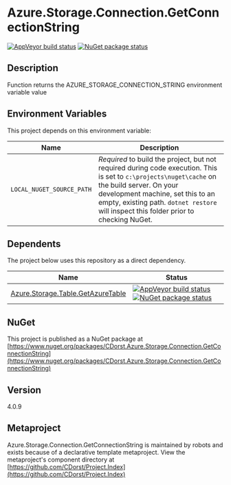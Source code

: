 # Azure.Storage.Connection.GetConnectionString

[![AppVeyor build status](https://img.shields.io/appveyor/ci/cdorst/azure-storage-connection-getconnectionstring.svg?label=AppVeyor&style=for-the-badge)](https://ci.appveyor.com/project/cdorst/azure-storage-connection-getconnectionstring)
[![NuGet package status](https://img.shields.io/nuget/v/CDorst.Azure.Storage.Connection.GetConnectionString.svg?label=NuGet&style=for-the-badge)](https://www.nuget.org/packages/CDorst.Azure.Storage.Connection.GetConnectionString)

## Description

Function returns the AZURE_STORAGE_CONNECTION_STRING environment variable value

## Environment Variables

This project depends on this environment variable:

Name | Description
---- | -----------
`LOCAL_NUGET_SOURCE_PATH` | *Required* to build the project, but not required during code execution. This is set to `c:\projects\nuget\cache` on the build server. On your development machine, set this to an empty, existing path. `dotnet restore` will inspect this folder prior to checking NuGet.

## Dependents

The project below uses this repository as a direct dependency.

Name | Status
---- | ------
[Azure.Storage.Table.GetAzureTable](https://github.com/CDorst/Azure.Storage.Table.GetAzureTable) | [![AppVeyor build status](https://img.shields.io/appveyor/ci/cdorst/azure-storage-table-getazuretable.svg?label=AppVeyor&style=flat-square)](https://ci.appveyor.com/project/cdorst/azure-storage-table-getazuretable) [![NuGet package status](https://img.shields.io/nuget/v/CDorst.Azure.Storage.Table.GetAzureTable.svg?label=NuGet&style=flat-square)](https://www.nuget.org/packages/CDorst.Azure.Storage.Table.GetAzureTable)

## NuGet


This project is published as a NuGet package at [https://www.nuget.org/packages/CDorst.Azure.Storage.Connection.GetConnectionString](https://www.nuget.org/packages/CDorst.Azure.Storage.Connection.GetConnectionString)

## Version

4.0.9

## Metaproject

Azure.Storage.Connection.GetConnectionString is maintained by robots and exists because of a declarative template metaproject. View the metaproject's component directory at [https://github.com/CDorst/Project.Index](https://github.com/CDorst/Project.Index)


